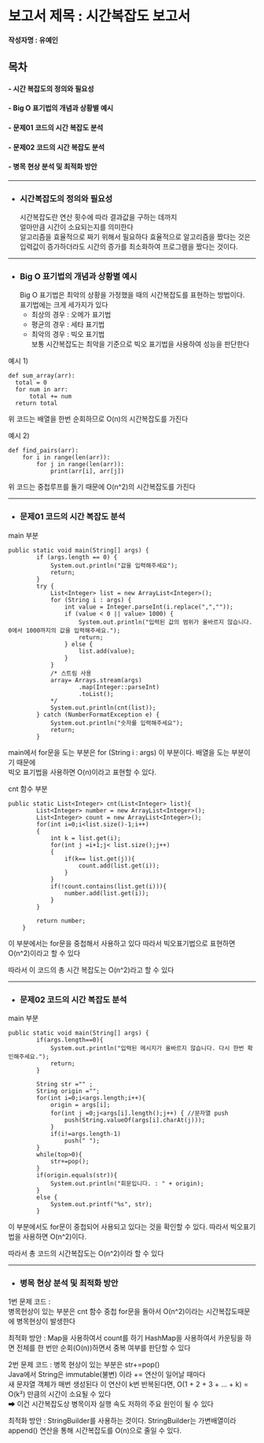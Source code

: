 # 보고서 제목 : 시간복잡도 보고서
 
#### 작성자명 : 유예인

## 목차  
#### - 시간 복잡도의 정의와 필요성
#### - Big O 표기법의 개념과 상황별 예시
#### - 문제01 코드의 시간 복잡도 분석
#### - 문제02 코드의 시간 복잡도 분석
#### - 병목 현상 분석 및 최적화 방안



---
- ### 시간복잡도의 정의와 필요성
    시간복잡도란 연산 횟수에 따라 결과값을 구하는 데까지  
    얼마만큼 시간이 소요되는지를 의미한다  
    알고리즘을 효율적으로 짜기 위해서 필요하다 
    효율적으로 알고리즘을 짰다는 것은  
    입력값이 증가하더라도 시간의 증가를 최소화하여 프로그램을 짰다는 것이다.

---
- ### Big O 표기법의 개념과 상황별 예시
    Big O 표기법은 최악의 상황을 가정했을 때의 시간복잡도를 표현하는 방법이다.  
    표기법에는 크게 세가지가 있다
  - 최상의 경우 : 오메가 표기법 
  - 평균의 경우 : 세타 표기법
  - 최악의 경우 : 빅오 표기법  
보통 시간복잡도는 최악을 기준으로 빅오 표기법을 사용하여 성능을 판단한다
  
예시 1)
  ```
  def sum_array(arr):
    total = 0
    for num in arr:
        total += num
    return total
  ```
  위 코드는 배열을 한번 순회하므로 O(n)의 시간복잡도를 가진다  
  
예시 2)
```
def find_pairs(arr):
    for i in range(len(arr)):
        for j in range(len(arr)):
            print(arr[i], arr[j])
```
   위 코드는 중첩루프를 돌기 때문에 O(n^2)의 시간복잡도를 가진다

---
- ### 문제01 코드의 시간 복잡도 분석
main 부분
```
public static void main(String[] args) {
        if (args.length == 0) {
            System.out.println("값을 입력해주세요");
            return;
        }
        try {
            List<Integer> list = new ArrayList<Integer>();
            for (String i : args) {
                int value = Integer.parseInt(i.replace(",",""));
                if (value < 0 || value> 1000) {
                    System.out.println("입력된 값의 범위가 올바르지 않습니다. 0에서 1000까지의 값을 입력해주세요.");
                    return;
                } else {
                    list.add(value);
                }
            }
            /* 스트림 사용
            array= Arrays.stream(args)
                    .map(Integer::parseInt)
                    .toList();
            */
            System.out.println(cnt(list));
        } catch (NumberFormatException e) {
            System.out.println("숫자를 입력해주세요");
            return;
        }
```
main에서 for문을 도는 부분은 for (String i : args) 이 부분이다. 배열을 도는 부분이기 때문에  
빅오 표기법을 사용하면 O(n)이라고 표현할 수 있다.

cnt 함수 부분
```
public static List<Integer> cnt(List<Integer> list){
        List<Integer> number = new ArrayList<Integer>();
        List<Integer> count = new ArrayList<Integer>();
        for(int i=0;i<list.size()-1;i++)
        {
            int k = list.get(i);
            for(int j =i+1;j< list.size();j++)
            {
                if(k== list.get(j)){
                    count.add(list.get(i));
                }
            }
            if(!count.contains(list.get(i))){
                number.add(list.get(i));
            }
        }

        return number;
    }
```
이 부분에서는 for문을 중첩해서 사용하고 있다 따라서 빅오표기법으로 표현하면  
O(n^2)이라고 할 수 있다

따라서 이 코드의 총 시간 복잡도는 O(n^2)라고 할 수 있다

---
- ### 문제02 코드의 시간 복잡도 분석
main 부분
```
public static void main(String[] args) {
        if(args.length==0){
            System.out.println("입력된 메시지가 올바르지 않습니다. 다시 한번 확인해주세요.");
            return;
        }

        String str ="" ;
        String origin ="";
        for(int i=0;i<args.length;i++){
            origin = args[i];
            for(int j =0;j<args[i].length();j++) { //문자열 push
                push(String.valueOf(args[i].charAt(j)));
            }
            if(i!=args.length-1)
                push(" ");
        }
        while(top>0){
            str+=pop();
        }
        if(origin.equals(str)){
            System.out.println("회문입니다. : " + origin);
        }
        else {
            System.out.printf("%s", str);
        }
```
이 부분에서도 for문이 중첩되어 사용되고 있다는 것을 확인할 수 있다.
따라서 빅오표기법을 사용하면 O(n^2)이다.   

따라서 총 코드의 시간복잡도는 O(n^2)이라 할 수 있다  

---
- ### 병목 현상 분석 및 최적화 방안

1번 문제 코드 :  
병목현상이 있는 부분은 cnt 함수
중첩 for문을 돌아서 O(n^2)이라는 시간복잡도때문에 병목현상이 발생한다

최적화 방안 : Map을 사용하여서 count를 하기
HashMap을 사용하여서 카운팅을 하면 전체를 한 번만 순회(O(n))하면서 중복 여부를 판단할 수 있다



2번 문제 코드 :
병목 현상이 있는 부분은 str+=pop()  
Java에서 String은 immutable(불변) 이라 += 연산이 일어날 때마다   
새 문자열 객체가 매번 생성된다 이 연산이 k번 반복된다면, O(1 + 2 + 3 + ... + k) = O(k²) 만큼의 시간이 소요될 수 있다  
➡ 이건 시간복잡도상 병목이자 실행 속도 저하의 주요 원인이 될 수 있다

최적화 방안 : StringBuilder를 사용하는 것이다. StringBuilder는 가변배열이라  
append() 연산을 통해 시간복잡도를 O(n)으로 줄일 수 있다.


